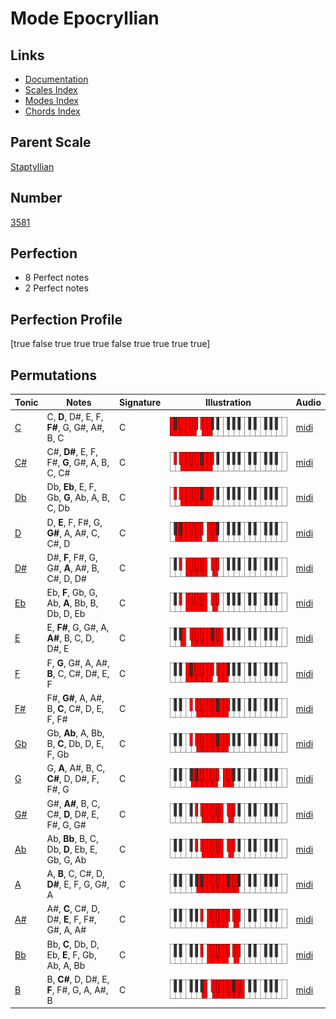 # Mode Epocryllian

## Links

- [Documentation](index.md)
- [Scales Index](Scales.md)
- [Modes Index](Modes.md)
- [Chords Index](Chords.md)

## Parent Scale

[Staptyllian](ScaleStaptyllian.md)

## Number

[3581](https://ianring.com/musictheory/scales/3581)

## Perfection

- 8 Perfect notes
- 2 Perfect notes

## Perfection Profile

[true false true true true false true true true true]

## Permutations

| Tonic | Notes | Signature | Illustration | Audio |
|-------|-------|-----------|--------------|-------|
| [C](ModeCNaturalEpocryllian.md) | C, **D**, D#, E, F, **F#**, G, G#, A#, B, C | C | ![CNaturalEpocryllian](ModeCNaturalEpocryllian.png) | [midi](https://github.com/edipermadi/music/blob/main/docs/ModeCNaturalEpocryllian.mid?raw=true) |
| [C#](ModeCSharpEpocryllian.md) | C#, **D#**, E, F, F#, **G**, G#, A, B, C, C# | C | ![CSharpEpocryllian](ModeCSharpEpocryllian.png) | [midi](https://github.com/edipermadi/music/blob/main/docs/ModeCSharpEpocryllian.mid?raw=true) |
| [Db](ModeDFlatEpocryllian.md) | Db, **Eb**, E, F, Gb, **G**, Ab, A, B, C, Db | C | ![DFlatEpocryllian](ModeDFlatEpocryllian.png) | [midi](https://github.com/edipermadi/music/blob/main/docs/ModeDFlatEpocryllian.mid?raw=true) |
| [D](ModeDNaturalEpocryllian.md) | D, **E**, F, F#, G, **G#**, A, A#, C, C#, D | C | ![DNaturalEpocryllian](ModeDNaturalEpocryllian.png) | [midi](https://github.com/edipermadi/music/blob/main/docs/ModeDNaturalEpocryllian.mid?raw=true) |
| [D#](ModeDSharpEpocryllian.md) | D#, **F**, F#, G, G#, **A**, A#, B, C#, D, D# | C | ![DSharpEpocryllian](ModeDSharpEpocryllian.png) | [midi](https://github.com/edipermadi/music/blob/main/docs/ModeDSharpEpocryllian.mid?raw=true) |
| [Eb](ModeEFlatEpocryllian.md) | Eb, **F**, Gb, G, Ab, **A**, Bb, B, Db, D, Eb | C | ![EFlatEpocryllian](ModeEFlatEpocryllian.png) | [midi](https://github.com/edipermadi/music/blob/main/docs/ModeEFlatEpocryllian.mid?raw=true) |
| [E](ModeENaturalEpocryllian.md) | E, **F#**, G, G#, A, **A#**, B, C, D, D#, E | C | ![ENaturalEpocryllian](ModeENaturalEpocryllian.png) | [midi](https://github.com/edipermadi/music/blob/main/docs/ModeENaturalEpocryllian.mid?raw=true) |
| [F](ModeFNaturalEpocryllian.md) | F, **G**, G#, A, A#, **B**, C, C#, D#, E, F | C | ![FNaturalEpocryllian](ModeFNaturalEpocryllian.png) | [midi](https://github.com/edipermadi/music/blob/main/docs/ModeFNaturalEpocryllian.mid?raw=true) |
| [F#](ModeFSharpEpocryllian.md) | F#, **G#**, A, A#, B, **C**, C#, D, E, F, F# | C | ![FSharpEpocryllian](ModeFSharpEpocryllian.png) | [midi](https://github.com/edipermadi/music/blob/main/docs/ModeFSharpEpocryllian.mid?raw=true) |
| [Gb](ModeGFlatEpocryllian.md) | Gb, **Ab**, A, Bb, B, **C**, Db, D, E, F, Gb | C | ![GFlatEpocryllian](ModeGFlatEpocryllian.png) | [midi](https://github.com/edipermadi/music/blob/main/docs/ModeGFlatEpocryllian.mid?raw=true) |
| [G](ModeGNaturalEpocryllian.md) | G, **A**, A#, B, C, **C#**, D, D#, F, F#, G | C | ![GNaturalEpocryllian](ModeGNaturalEpocryllian.png) | [midi](https://github.com/edipermadi/music/blob/main/docs/ModeGNaturalEpocryllian.mid?raw=true) |
| [G#](ModeGSharpEpocryllian.md) | G#, **A#**, B, C, C#, **D**, D#, E, F#, G, G# | C | ![GSharpEpocryllian](ModeGSharpEpocryllian.png) | [midi](https://github.com/edipermadi/music/blob/main/docs/ModeGSharpEpocryllian.mid?raw=true) |
| [Ab](ModeAFlatEpocryllian.md) | Ab, **Bb**, B, C, Db, **D**, Eb, E, Gb, G, Ab | C | ![AFlatEpocryllian](ModeAFlatEpocryllian.png) | [midi](https://github.com/edipermadi/music/blob/main/docs/ModeAFlatEpocryllian.mid?raw=true) |
| [A](ModeANaturalEpocryllian.md) | A, **B**, C, C#, D, **D#**, E, F, G, G#, A | C | ![ANaturalEpocryllian](ModeANaturalEpocryllian.png) | [midi](https://github.com/edipermadi/music/blob/main/docs/ModeANaturalEpocryllian.mid?raw=true) |
| [A#](ModeASharpEpocryllian.md) | A#, **C**, C#, D, D#, **E**, F, F#, G#, A, A# | C | ![ASharpEpocryllian](ModeASharpEpocryllian.png) | [midi](https://github.com/edipermadi/music/blob/main/docs/ModeASharpEpocryllian.mid?raw=true) |
| [Bb](ModeBFlatEpocryllian.md) | Bb, **C**, Db, D, Eb, **E**, F, Gb, Ab, A, Bb | C | ![BFlatEpocryllian](ModeBFlatEpocryllian.png) | [midi](https://github.com/edipermadi/music/blob/main/docs/ModeBFlatEpocryllian.mid?raw=true) |
| [B](ModeBNaturalEpocryllian.md) | B, **C#**, D, D#, E, **F**, F#, G, A, A#, B | C | ![BNaturalEpocryllian](ModeBNaturalEpocryllian.png) | [midi](https://github.com/edipermadi/music/blob/main/docs/ModeBNaturalEpocryllian.mid?raw=true) |
